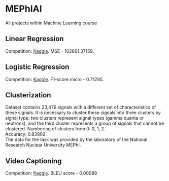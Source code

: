 # MEPhIAI
All projects within Machine Learning course
## Linear Regression
Competition: [Kaggle](https://www.kaggle.com/competitions/laptop-price/overview). MSE - 102861.37159.
## Logistic Regression
Competition: [Kaggle](https://www.kaggle.com/competitions/passenger-satisfaction-2024/overview). F1-score micro - 0.71295.
## Clusterization
Dataset contains 23,479 signals with a different set of characteristics of these signals. It is necessary to cluster these signals into three clusters by signal type: two clusters represent signal types (gamma quanta or neutrons), and the third cluster represents a group of signals that cannot be clustered. Numbering of clusters from 0: 0, 1, 2.\
Accuracy: 0.83802.\
The data for the task was provided by the laboratory of the National Research Nuclear University MEPhI.
## Video Captioning
Competition: [Kaggle](https://www.kaggle.com/competitions/automated-video-captioning/overview). BLEU score - 0.00988
